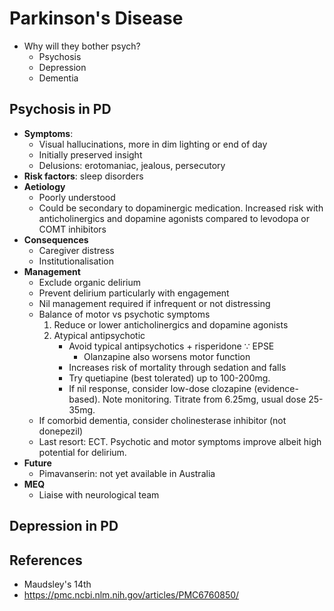 # Parkinson's Disease

- Why will they bother psych?
  - Psychosis
  - Depression
  - Dementia

## Psychosis in PD
- **Symptoms**:
  - Visual hallucinations, more in dim lighting or end of day
  - Initially preserved insight
  - Delusions: erotomaniac, jealous, persecutory
- **Risk factors**: sleep disorders
- **Aetiology**
  - Poorly understood
  - Could be secondary to dopaminergic medication. Increased risk with anticholinergics and dopamine agonists compared to levodopa or COMT inhibitors
- **Consequences**
  - Caregiver distress
  - Institutionalisation
- **Management**
  - Exclude organic delirium
  - Prevent delirium particularly with engagement
  - Nil management required if infrequent or not distressing
  - Balance of motor vs psychotic symptoms
    1. Reduce or lower anticholinergics and dopamine agonists
    2. Atypical antipsychotic
         - Avoid typical antipsychotics + risperidone ∵ EPSE
           - Olanzapine also worsens motor function
         - Increases risk of mortality through sedation and falls
         - Try quetiapine (best tolerated) up to 100-200mg. 
         - If nil response, consider low-dose clozapine (evidence-based). Note monitoring. Titrate from 6.25mg, usual dose 25-35mg.
  - If comorbid dementia, consider cholinesterase inhibitor (not donepezil)
  - Last resort: ECT. Psychotic and motor symptoms improve albeit high potential for delirium.
- **Future**
  - Pimavanserin: not yet available in Australia
- **MEQ**
  - Liaise with neurological team

## Depression in PD


## References
- Maudsley's 14th
- https://pmc.ncbi.nlm.nih.gov/articles/PMC6760850/